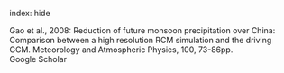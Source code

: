index: hide

<div class="Citation">

  <div class="Citation-body">
    <div class="Citation-text">Gao et al., 2008: Reduction of future monsoon precipitation over China: Comparison between a high resolution RCM simulation and the driving GCM. <span class="Article-journal">Meteorology and Atmospheric Physics, </span><span class="Article-volume">100, </span>73-86pp.</div>
    <div class="Citation-links">
      <div class="CitationLink" data-href="https://scholar.google.com/scholar?q=Reduction+of+future+monsoon+precipitation+over+China%3A+Comparison+between+a+high+resolution+RCM+simulation+and+the+driving+GCM">
        <div class="CitationLink-icon CitationLink-Scholar"></div>
        <div class="CitationLink-text">Google Scholar</div>
      </div>
    </div>
  </div>
</div>


<div class="Citation-copy">

</div>